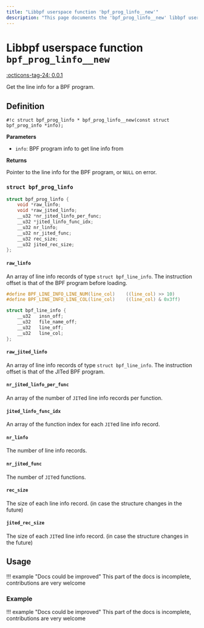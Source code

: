 ```yaml
---
title: "Libbpf userspace function 'bpf_prog_linfo__new'"
description: "This page documents the 'bpf_prog_linfo__new' libbpf userspace function, including its definition, usage, and examples."
---
```

# Libbpf userspace function `bpf_prog_linfo__new`

<!-- [LIBBPF_TAG] -->
[:octicons-tag-24: 0.0.1](https://github.com/libbpf/libbpf/releases/tag/v0.0.1)
<!-- [/LIBBPF_TAG] -->

Get the line info for a BPF program.

## Definition

`#!c struct bpf_prog_linfo * bpf_prog_linfo__new(const struct bpf_prog_info *info);`

**Parameters**

- `info`: BPF program info to get line info from

**Returns**

Pointer to the line info for the BPF program, or `NULL` on error.

### `struct bpf_prog_linfo`

```c
struct bpf_prog_linfo {
	void *raw_linfo;
	void *raw_jited_linfo;
	__u32 *nr_jited_linfo_per_func;
	__u32 *jited_linfo_func_idx;
	__u32 nr_linfo;
	__u32 nr_jited_func;
	__u32 rec_size;
	__u32 jited_rec_size;
};
```

#### `raw_linfo`

An array of line info records of type `struct bpf_line_info`. The instruction offset is that of the BPF program before loading.

```c
#define BPF_LINE_INFO_LINE_NUM(line_col)	((line_col) >> 10)
#define BPF_LINE_INFO_LINE_COL(line_col)	((line_col) & 0x3ff)

struct bpf_line_info {
	__u32	insn_off;
	__u32	file_name_off;
	__u32	line_off;
	__u32	line_col;
};
```

#### `raw_jited_linfo`

An array of line info records of type `struct bpf_line_info`. The instruction offset is that of the JITed BPF program.

#### `nr_jited_linfo_per_func`

An array of the number of `JIT`ed line info records per function.

#### `jited_linfo_func_idx`

An array of the function index for each `JIT`ed line info record.

#### `nr_linfo`

The number of line info records.

#### `nr_jited_func`

The number of `JIT`ed functions.

#### `rec_size`

The size of each line info record. (in case the structure changes in the future)

#### `jited_rec_size`

The size of each `JIT`ed line info record. (in case the structure changes in the future)

## Usage

!!! example "Docs could be improved"
    This part of the docs is incomplete, contributions are very welcome

### Example

!!! example "Docs could be improved"
    This part of the docs is incomplete, contributions are very welcome
